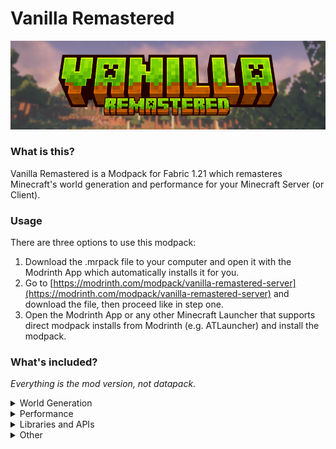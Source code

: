 # Vanilla Remastered

![Vanilla Remastered Banner Image](https://github.com/guefra/Vanilla-Remastered/blob/main/src/images/banner.png?raw=true)

### What is this?

Vanilla Remastered is a Modpack for Fabric 1.21 which remasteres Minecraft's world generation and performance for your Minecraft Server (or Client).

### Usage

There are three options to use this modpack:
1. Download the .mrpack file to your computer and open it with the Modrinth App which automatically installs it for you.
2. Go to [https://modrinth.com/modpack/vanilla-remastered-server](https://modrinth.com/modpack/vanilla-remastered-server) and download the file, then proceed like in step one.
3. Open the Modrinth App or any other Minecraft Launcher that supports direct modpack installs from Modrinth (e.g. ATLauncher) and install the modpack.

### What's included?

_Everything is the mod version, not datapack._

<details>
  <summary>
    World Generation
  </summary>
  <ul>
    <li><p><a href="https://modrinth.com/datapack/dungeons-and-taverns">Dungeons and Taverns</a></p></li>
    <li><p><a href="https://modrinth.com/datapack/explorify">Explorify</a></p></li>
    <li><p><a href="https://modrinth.com/datapack/geophilic">Geophilic</a></p></li>
    <li><p><a href="https://modrinth.com/datapack/hopo-better-underwater-ruins">Hopo Better Underwater Ruins</a></p></li>
    <li><p><a href="https://modrinth.com/datapack/tectonic">Tectonic</a></p></li>
    <li><p><a href="https://modrinth.com/mod/terralith">Terralith</a></p></li>
  </ul>
</details>

<details>
  <summary>
    Performance
  </summary>
  <ul>
    <li><p><a href="https://modrinth.com/plugin/chunky">Chunky</a></p></li>
    <li><p><a href="https://modrinth.com/mod/lithium">Lithium</a></p></li>
    <li><p><a href="https://modrinth.com/mod/servercore">ServerCore</a></p></li>
  </ul>
</details>

<details>
  <summary>
    Libraries and APIs
  </summary>
  <ul>
    <li><p><a href="https://modrinth.com/mod/fabric-api">Fabric API</a></p></li>
    <li><p><a href="https://modrinth.com/mod/forge-config-api-port">Forge Config API Port</a></p></li>
    <li><p><a href="https://modrinth.com/mod/puzzles-lib">Puzzles Lib</a></p></li>
  </ul>
</details>

<details>
  <summary>
    Other
  </summary>
  <ul>
    <li><p><a href="https://modrinth.com/mod/leaves-be-gone">Leaves Be Gone</a></p></li>
  </ul>
</details>
